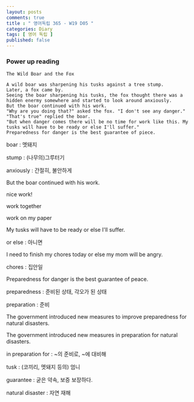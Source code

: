 ```yaml
---
layout: posts
comments: true
title : " 영어독립 365 - W19 D05 "
categories: Diary
tags: [ 영어 독립 ]
published: false
---
```


### Power up reading

```text
The Wild Boar and the Fox

A wild boar was sharpening his tusks against a tree stump.
Later, a fox came by.
Seeing the boar sharpening his tusks, the fox thought there was a hidden enermy somewhere and started to look around anxiously.
But the boar continued with his work.
"Why are you doing that?" asked the fox. "I don't see any danger."
"That's true" replied the boar.
"But when danger comes there will be no time for work like this. My tusks will have to be ready or else I'll suffer."
Preparedness for danger is the best guarantee of piece.
```

boar
 : 멧돼지

stump
 : (나무의)그루터기

anxiously
 : 간절히, 불안하게

But the boar continued with his work.

nice work!

work together

work on my paper

My tusks will have to be ready or else I'll suffer.

or else
 : 아니면

I need to finish my chores today or else my mom will be angry.

chores
 : 집안일

Preparedness for danger is the best guarantee of peace.

preparedness
 : 준비된 상태, 각오가 된 상태

preparation
 : 준비

The government introduced new measures to improve preparedness for natural disasters.

The government introduced new measures in preparation for natural disasters.

in preparation for
 : ~의 준비로, ~에 대비해

tusk
 : (코끼리, 멧돼지 등의) 엄니

guarantee
 : 굳은 약속, 보증
   보장하다.

natural disaster
 : 자연 재해
